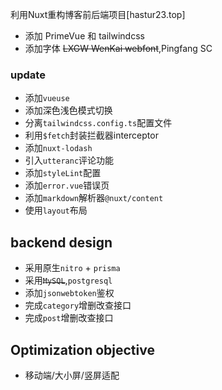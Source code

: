 利用Nuxt重构博客前后端项目[hastur23.top]

- 添加 PrimeVue 和 tailwindcss
- 添加字体 ~~LXGW WenKai webfont~~,Pingfang SC

### update

- 添加`vueuse`
- 添加深色浅色模式切换
- 分离`tailwindcss.config.ts`配置文件
- 利用`$fetch`封装拦截器interceptor
- 添加`nuxt-lodash`
- 引入`utteranc`评论功能
- 添加`styleLint`配置
- 添加`error.vue`错误页
- 添加`markdown`解析器`@nuxt/content`
- 使用`layout`布局

## backend design

- 采用原生`nitro` + `prisma`
- 采用~~`MySQL`~~,`postgresql`
- 添加`jsonwebtoken`鉴权
- 完成`category`增删改查接口
- 完成`post`增删改查接口

## Optimization objective
- 移动端/大小屏/竖屏适配